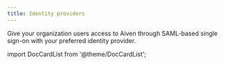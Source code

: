 ```yaml
---
title: Identity providers
---
```


Give your organization users access to Aiven through SAML-based single
sign-on with your preferred identity provider.

import DocCardList from '@theme/DocCardList';

<DocCardList />
